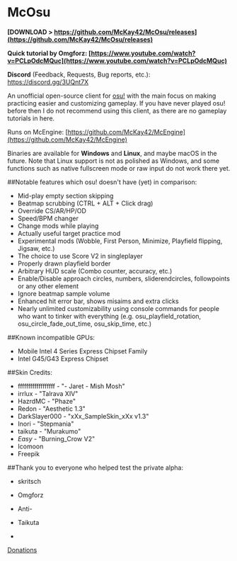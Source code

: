 # McOsu

**[DOWNLOAD > https://github.com/McKay42/McOsu/releases](https://github.com/McKay42/McOsu/releases)**

**Quick tutorial by Omgforz: [https://www.youtube.com/watch?v=PCLpOdcMQuc](https://www.youtube.com/watch?v=PCLpOdcMQuc)**

**Discord** (Feedback, Requests, Bug reports, etc.): https://discord.gg/3UQnt7X

An unofficial open-source client for [osu!](https://osu.ppy.sh) with the main focus on making practicing easier and customizing gameplay. If you have never played osu! before then I do not recommend using this client, as there are no gameplay tutorials in here.

Runs on McEngine: [https://github.com/McKay42/McEngine](https://github.com/McKay42/McEngine)

Binaries are available for **Windows** and **Linux**, and maybe macOS in the future.
Note that Linux support is not as polished as Windows, and some functions such as native fullscreen mode or raw input do not work there yet.

##Notable features which osu! doesn't have (yet) in comparison:
- Mid-play empty section skipping
- Beatmap scrubbing (CTRL + ALT + Click drag)
- Override CS/AR/HP/OD
- Speed/BPM changer
- Change mods while playing
- Actually useful target practice mod
- Experimental mods (Wobble, First Person, Minimize, Playfield flipping, Jigsaw, etc.)
- The choice to use Score V2 in singleplayer
- Properly drawn playfield border
- Arbitrary HUD scale (Combo counter, accuracy, etc.)
- Enable/Disable approach circles, numbers, sliderendcircles, followpoints or any other element
- Ignore beatmap sample volume
- Enhanced hit error bar, shows misaims and extra clicks
- Nearly unlimited customizability using console commands for people who want to tinker with everything (e.g. osu_playfield_rotation, osu_circle_fade_out_time, osu_skip_time, etc.)

##Known incompatible GPUs:
- Mobile Intel 4 Series Express Chipset Family
- Intel G45/G43 Express Chipset

##Skin Credits:
- ffffffffffffffffff - "- Jaret - Mish Mosh"
- irrlux - "Talrava XIV"
- HazrdMC - "Phaze"
- Redon - "Aesthetic 1.3"
- DarkSlayer000 - "xXx_SampleSkin_xXx v1.3"
- Inori - "Stepmania"
- taikuta - "Murakumo"
- _Easy_ - "Burning_Crow V2"
- Icomoon
- Freepik

##Thank you to everyone who helped test the private alpha:
- skritsch
- Omgforz
- Anti-
- Taikuta



-
[Donations](https://www.paypal.com/cgi-bin/webscr?cmd=_s-xclick&hosted_button_id=QFLYEQNMVANJU)
